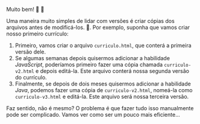 Muito bem! :tada: :tada:

Uma maneira muito simples de lidar com versões é criar cópias dos arquivos antes de modificá-los. :bookmark_tabs:. Por exemplo, suponha que vamos criar nosso primeiro currículo:

1. Primeiro, vamos criar o arquivo `curriculo.html`, que conterá a primeira versão dele.
2. Se algumas semanas depois quisermos adicionar a habilidade _JavaScript_, poderíamos primeiro fazer uma cópia chamada `curriculo-v2.html` e depois editá-la. Este arquivo conterá nossa segunda versão do currículo.
3. Finalmente, se depois de dois meses quisermos adicionar a habilidade _Java_, podemos fazer uma cópia de `curriculo-v2.html`, nomeá-la como `curriculo-v3.html` e editá-la. Este arquivo será nossa terceira versão.

Faz sentido, não é mesmo? O problema é que fazer tudo isso manualmente pode ser complicado. Vamos ver como ser um pouco mais eficiente...
